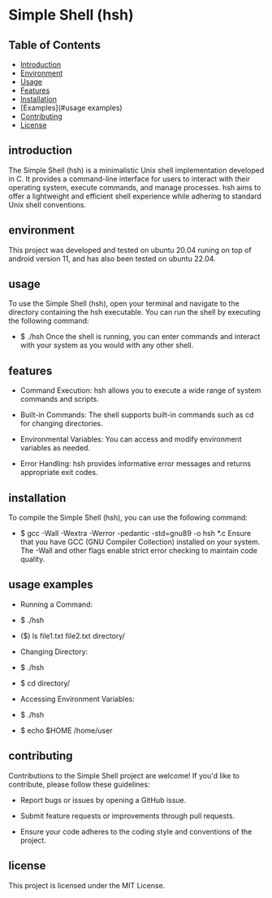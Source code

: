 # Simple Shell (hsh)

## Table of Contents
* [Introduction](#introduction)
* [Environment](#environment)
* [Usage](#usage)
* [Features](#features)
* [Installation](#installation)
* [Examples](#usage examples)
* [Contributing](#contributing)
* [License](#license)

## introduction

The Simple Shell (hsh) is a minimalistic Unix shell implementation developed in C. It provides a command-line interface for users to interact with their operating system, execute commands, and manage processes. hsh aims to offer a lightweight and efficient shell experience while adhering to standard Unix shell conventions.

## environment
This project was developed and tested on ubuntu 20.04 runing on top of android version 11, and has also been tested on ubuntu 22.04.

## usage
To use the Simple Shell (hsh), open your terminal and navigate to the directory containing the hsh executable. You can run the shell by executing the following command:

* $ ./hsh
Once the shell is running, you can enter commands and interact with your system as you would with any other shell.

## features
* Command Execution: hsh allows you to execute a wide range of system commands and scripts.

* Built-in Commands: The shell supports built-in commands such as cd for changing directories.

* Environmental Variables: You can access and modify environment variables as needed.

* Error Handling: hsh provides informative error messages and returns appropriate exit codes.

## installation
To compile the Simple Shell (hsh), you can use the following command:

* $ gcc -Wall -Wextra -Werror -pedantic -std=gnu89 -o hsh *.c
Ensure that you have GCC (GNU Compiler Collection) installed on your system. The -Wall and other flags enable strict error checking to maintain code quality.

## usage examples
* Running a Command:
* $ ./hsh
* ($) ls
file1.txt  file2.txt  directory/

* Changing Directory:
* $ ./hsh
* $ cd directory/

* Accessing Environment Variables:
* $ ./hsh
* $ echo $HOME
/home/user
## contributing
Contributions to the Simple Shell project are welcome! If you'd like to contribute, please follow these guidelines:

* Report bugs or issues by opening a GitHub issue.

* Submit feature requests or improvements through pull requests.

* Ensure your code adheres to the coding style and conventions of the project.

## license
This project is licensed under the MIT License.